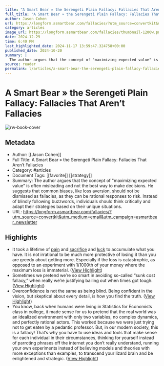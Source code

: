 ```yaml
---
title: "A Smart Bear » the Serengeti Plain Fallacy: Fallacies That Aren’t Fallacies"
full_title: "A Smart Bear » the Serengeti Plain Fallacy: Fallacies That Aren’t Fallacies"
author: Jason Cohen
url: https://longform.asmartbear.com/fallacies/?utm_source=convertkit&utm_medium=email&utm_campaign=asmartbear_newsletter
category: articles
image_url: https://longform.asmartbear.com/fallacies/thumbnail-1200w.png
date: 2024-12-29
time: 6:40 PM
last_highlighted_date: 2024-11-17 13:59:47.324758+00:00
published_date: 2024-10-20
summary: |
  The author argues that the concept of "maximizing expected value" is often misleading and not the best way to make decisions. He suggests that common biases, like loss aversion, should not be dismissed as fallacies, as they can be rational responses to risk. Instead of blindly following buzzwords, individuals should think critically and adapt their strategies based on their unique situations.
source: reader
permalink: l/articles/a-smart-bear-the-serengeti-plain-fallacy-fallacies-that-aren-t-fallacies
---
```

# A Smart Bear » the Serengeti Plain Fallacy: Fallacies That Aren’t Fallacies

![rw-book-cover](https://longform.asmartbear.com/fallacies/thumbnail-1200w.png)

## Metadata
- Author: [[Jason Cohen]]
- Full Title: A Smart Bear » the Serengeti Plain Fallacy: Fallacies That Aren’t Fallacies
- Category: #articles
- Document Tags: [[favorite]] [[strategy]] 
- Summary: The author argues that the concept of "maximizing expected value" is often misleading and not the best way to make decisions. He suggests that common biases, like loss aversion, should not be dismissed as fallacies, as they can be rational responses to risk. Instead of blindly following buzzwords, individuals should think critically and adapt their strategies based on their unique situations.
- URL: https://longform.asmartbear.com/fallacies/?utm_source=convertkit&utm_medium=email&utm_campaign=asmartbear_newsletter

## Highlights
- It took a lifetime of [pain](https://longform.asmartbear.com/startups-emotionally-draining/) and [sacrifice](https://longform.asmartbear.com/sacrifice-your-health-for-your-startup/) and [luck](https://longform.asmartbear.com/lucky/) to accumulate what you have. It is not irrational to be much more protective of losing it than you are greedy about getting more. Especially if the loss is catastrophic, as opposed to an experiment with 1/1000th of your money where the maximum loss is immaterial. ([View Highlight](https://read.readwise.io/read/01jcx6gppeejte62fxfx3w0cev))
- Sometimes we pretend we’re so smart in avoiding so-called “sunk cost fallacy,” when really we’re justifying bailing out when times got tough. ([View Highlight](https://read.readwise.io/read/01jcx6j5bm9xj61qzzdqz127f9))
- Overconfidence is not the same as being blind. Being confident in the vision, but skeptical about every detail, is how you find the truth. ([View Highlight](https://read.readwise.io/read/01jcx6kqw1r7cabs2k150yj04a))
- You know, back when humans were living in Statistics for Economists class in college, it made sense for us to pretend that the real world was an idealized environment with only two variables, no complex dynamics, and perfectly rational actors. This worked because we were just trying not to get eaten by a pedantic professor.
  But, in our modern society, this is a fallacy! That’s why you have to use ideas and tools that make sense for each individual in their circumstances, thinking for yourself instead of parroting phrases off the internet you don’t really understand, running your own experiments instead of believing models and theories with more exceptions than examples, to transcend your lizard brain and be enlightened and strategic. ([View Highlight](https://read.readwise.io/read/01jcx6r87e5jpbnjnfxfydadh2))


